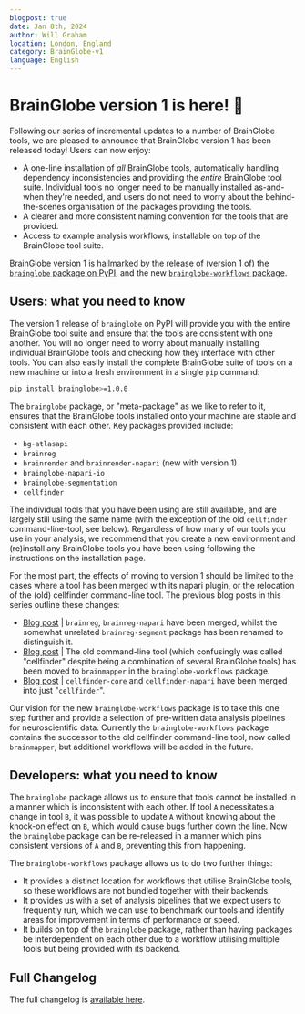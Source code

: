 ```yaml
---
blogpost: true
date: Jan 8th, 2024
author: Will Graham
location: London, England
category: BrainGlobe-v1
language: English
---
```


# BrainGlobe version 1 is here! :partying_face:

Following our series of incremental updates to a number of BrainGlobe tools, we are pleased to announce that BrainGlobe version 1 has been released today!
Users can now enjoy:

- A one-line installation of _all_ BrainGlobe tools, automatically handling dependency inconsistencies and providing the _entire_ BrainGlobe tool suite. Individual tools no longer need to be manually installed as-and-when they're needed, and users do not need to worry about the behind-the-scenes organisation of the packages providing the tools.
- A clearer and more consistent naming convention for the tools that are provided.
- Access to example analysis workflows, installable on top of the BrainGlobe tool suite.

BrainGlobe version 1 is hallmarked by the release of (version 1 of) the [`brainglobe` package on PyPI](https://pypi.org/project/brainglobe/), and the new [`brainglobe-workflows` package](https://pypi.org/project/brainglobe-workflows/).

## Users: what you need to know

The version 1 release of `brainglobe` on PyPI will provide you with the entire BrainGlobe tool suite and ensure that the tools are consistent with one another.
You will no longer need to worry about manually installing individual BrainGlobe tools and checking how they interface with other tools.
You can also easily install the complete BrainGlobe suite of tools on a new machine or into a fresh environment in a single `pip` command:

```bash
pip install brainglobe>=1.0.0
```

The `brainglobe` package, or "meta-package" as we like to refer to it, ensures that the BrainGlobe tools installed onto your machine are stable and consistent with each other.
Key packages provided include:

- `bg-atlasapi`
- `brainreg`
- `brainrender` and `brainrender-napari` (new with version 1)
- `brainglobe-napari-io`
- `brainglobe-segmentation`
- `cellfinder`

The individual tools that you have been using are still available, and are largely still using the same name (with the exception of the old `cellfinder` command-line-tool, see below).
Regardless of how many of our tools you use in your analysis, we recommend that you create a new environment and (re)install any BrainGlobe tools you have been using following the instructions on the installation page.

For the most part, the effects of moving to version 1 should be limited to the cases where a tool has been merged with its napari plugin, or the relocation of the (old) cellfinder command-line tool.
The previous blog posts in this series outline these changes:

- [Blog post](./brainreg_update_live.md) | `brainreg`, `brainreg-napari` have been merged, whilst the somewhat unrelated `brainreg-segment` package has been renamed to distinguish it.
- [Blog post](./cellfinder_migration_live.md) | The old command-line tool (which confusingly was called "cellfinder" despite being a combination of several BrainGlobe tools) has been moved to `brainmapper` in the `brainglobe-workflows` package.
- [Blog post](./core_and_napari_merge.md) | `cellfinder-core` and `cellfinder-napari` have been merged into just "`cellfinder`".

Our vision for the new `brainglobe-workflows` package is to take this one step further and provide a selection of pre-written data analysis pipelines for neuroscientific data.
Currently the `brainglobe-workflows` package contains the successor to the old cellfinder command-line tool, now called `brainmapper`, but additional workflows will be added in the future.

## Developers: what you need to know

The `brainglobe` package allows us to ensure that tools cannot be installed in a manner which is inconsistent with each other.
If tool `A` necessitates a change in tool `B`, it was possible to update `A` without knowing about the knock-on effect on `B`, which would cause bugs further down the line.
Now the `brainglobe` package can be re-released in a manner which pins consistent versions of `A` and `B`, preventing this from happening.

The `brainglobe-workflows` package allows us to do two further things:

- It provides a distinct location for workflows that utilise BrainGlobe tools, so these workflows are not bundled together with their backends.
- It provides us with a set of analysis pipelines that we expect users to frequently run, which we can use to benchmark our tools and identify areas for improvement in terms of performance or speed.
- It builds on top of the `brainglobe` package, rather than having packages be interdependent on each other due to a workflow utilising multiple tools but being provided with its backend.

## Full Changelog

The full changelog is [available here](/community/releases/v1/index.md).
